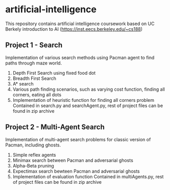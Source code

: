 # artificial-intelligence

This repository contains artificial intelligence coursework based on UC Berkely introduction to AI (https://inst.eecs.berkeley.edu/~cs188)

## Project 1 - Search
Implementation of various search methods using Pacman agent to find paths through maze world.
1. Depth First Search using fixed food dot
2. Breadth First Search
3. A* search
4. Various path finding scenarios, such as varying cost function, finding all corners, eating all dots
5. Implementation of heuristic function for finding all corners problem
Contained in search.py and searchAgent.py, rest of project files can be found in zip archive

## Project 2 - Multi-Agent Search
Implementation of multi-agent search problems for classic version of Pacman, including ghosts.
1. Simple reflex agents
2. Minimax search between Pacman and adversarial ghosts
3. Alpha-Beta pruning
4. Expectimax search bewteen Pacman and adversarial ghosts
5. Implementation of evaluation function
Contained in multiAgents.py, rest of project files can be found in zip archive
